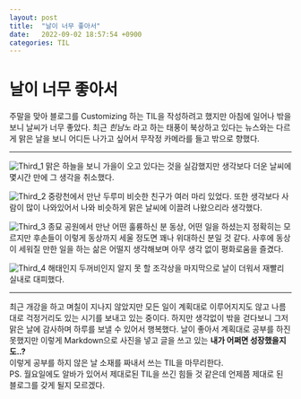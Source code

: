 ```yaml
---
layout: post
title:  "날이 너무 좋아서"
date:   2022-09-02 18:57:54 +0900
categories: TIL
---
```


# 날이 너무 좋아서  
주말을 맞아 블로그를 Customizing 하는 TIL을 작성하려고 했지만 아침에 일어나 밖을 보니 날씨가 너무 좋았다.  최근 _힌남노_ 라고 하는 태풍이 북상하고 있다는 뉴스와는 다르게 맑은 날을 보니 어디든 나가고 싶어서 무작정 카메라를 들고 밖으로 향했다.  
  
***
![Third_1](https://github.com/Cinnamon22/cinnamon22.github.io/blob/master/image/Third_1.JPG?raw=true)
맑은 하늘을 보니 가을이 오고 있다는 것을 실감했지만 생각보다 더운 날씨에 몇시간 만에 그 생각을 취소했다.  

![Third_2](https://github.com/Cinnamon22/cinnamon22.github.io/blob/master/image/Third_2.JPG?raw=true)
중랑천에서 만난 두루미 비슷한 친구가 여러 마리 있었다. 또한 생각보다 사람이 많이 나와있어서 나와 비슷하게 맑은 날씨에 이끌려 나왔으리라 생각했다.  

![Third_3](https://github.com/Cinnamon22/cinnamon22.github.io/blob/master/image/Third_3.JPG?raw=true)
 종묘 공원에서 만난 어떤 훌륭하신 분 동상, 어떤 일을 하셨는지 정확히는 모르지만 후손들이 이렇게 동상까지 세울 정도면 꽤나 위대하신 분일 것 같다. 사후에 동상이 세워질 만한 일을 하는 삶은 어떨지 생각해보며 아무 생각 없이 평화로움을 즐겼다.  
  
![Third_4](https://github.com/Cinnamon22/cinnamon22.github.io/blob/master/image/Third_4.JPG?raw=true)
해태인지 두꺼비인지 알지 못 할 조각상을 마지막으로 날이 더워서 재빨리 실내로 대피했다.
  
    
***
  
최근 개강을 하고 며칠이 지나지 않았지만 모든 일이 계획대로 이루어지지도 않고 나름대로 걱정거리도 있는 시기를 보내고 있는 중이다. 하지만 생각없이 밖을 걷다보니 그저 맑은 날에 감사하며 하루를 보낼 수 있어서 행복했다. 날이 좋아서 계획대로 공부를 하진 못했지만 이렇게 Markdown으로 사진을 넣고 글을 쓰고 있는 __내가 어쩌면 성장했을지도..?__  
이렇게 공부를 하지 않은 날 소재를 짜내서 쓰는 TIL을 마무리한다.  
PS. 월요일에도 알바가 있어서 제대로된 TIL을 쓰긴 힘들 것 같은데 언제쯤 제대로 된 블로그를 갖게 될지 모르겠다.  